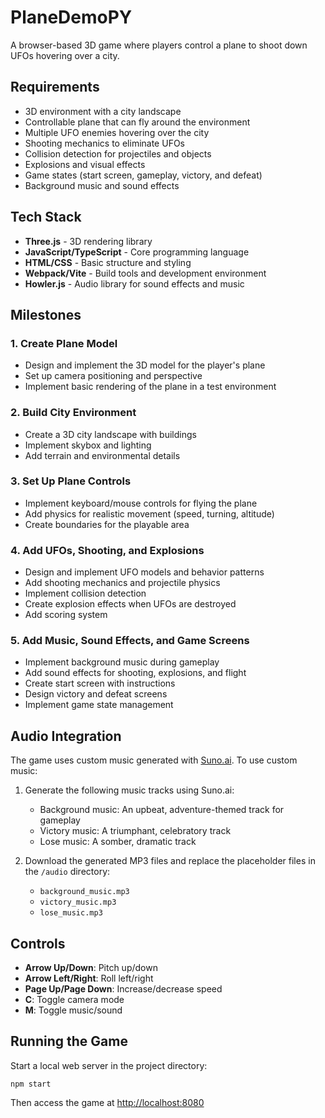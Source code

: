 # PlaneDemoPY

A browser-based 3D game where players control a plane to shoot down UFOs hovering over a city.

## Requirements

- 3D environment with a city landscape
- Controllable plane that can fly around the environment
- Multiple UFO enemies hovering over the city
- Shooting mechanics to eliminate UFOs
- Collision detection for projectiles and objects
- Explosions and visual effects
- Game states (start screen, gameplay, victory, and defeat)
- Background music and sound effects

## Tech Stack

- **Three.js** - 3D rendering library
- **JavaScript/TypeScript** - Core programming language
- **HTML/CSS** - Basic structure and styling
- **Webpack/Vite** - Build tools and development environment
- **Howler.js** - Audio library for sound effects and music

## Milestones

### 1. Create Plane Model
- Design and implement the 3D model for the player's plane
- Set up camera positioning and perspective
- Implement basic rendering of the plane in a test environment

### 2. Build City Environment
- Create a 3D city landscape with buildings
- Implement skybox and lighting
- Add terrain and environmental details

### 3. Set Up Plane Controls
- Implement keyboard/mouse controls for flying the plane
- Add physics for realistic movement (speed, turning, altitude)
- Create boundaries for the playable area

### 4. Add UFOs, Shooting, and Explosions
- Design and implement UFO models and behavior patterns
- Add shooting mechanics and projectile physics
- Implement collision detection
- Create explosion effects when UFOs are destroyed
- Add scoring system

### 5. Add Music, Sound Effects, and Game Screens
- Implement background music during gameplay
- Add sound effects for shooting, explosions, and flight
- Create start screen with instructions
- Design victory and defeat screens
- Implement game state management

## Audio Integration

The game uses custom music generated with [Suno.ai](https://suno.com/). To use custom music:

1. Generate the following music tracks using Suno.ai:
   - Background music: An upbeat, adventure-themed track for gameplay
   - Victory music: A triumphant, celebratory track
   - Lose music: A somber, dramatic track

2. Download the generated MP3 files and replace the placeholder files in the `/audio` directory:
   - `background_music.mp3`
   - `victory_music.mp3`
   - `lose_music.mp3`

## Controls

- **Arrow Up/Down**: Pitch up/down
- **Arrow Left/Right**: Roll left/right
- **Page Up/Page Down**: Increase/decrease speed
- **C**: Toggle camera mode
- **M**: Toggle music/sound

## Running the Game

Start a local web server in the project directory:

```
npm start
```

Then access the game at [http://localhost:8080](http://localhost:8080)
